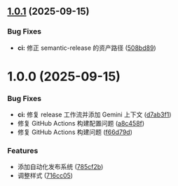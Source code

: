 ## [1.0.1](https://github.com/BestDingSheng/electron-chathub/compare/v1.0.0...v1.0.1) (2025-09-15)


### Bug Fixes

* **ci:** 修正 semantic-release 的资产路径 ([508bd89](https://github.com/BestDingSheng/electron-chathub/commit/508bd89c3ade0309c7bc26c43dc585e5d3d197cf))

# 1.0.0 (2025-09-15)


### Bug Fixes

* **ci:** 修复 release 工作流并添加 Gemini 上下文 ([d7ab3f1](https://github.com/BestDingSheng/electron-chathub/commit/d7ab3f1f077f1035098d6cdaf01ac5c41dfa44cc))
* 修复 GitHub Actions 构建配置问题 ([a8c458f](https://github.com/BestDingSheng/electron-chathub/commit/a8c458fe52f792d158ebc0687fc353d4e1e39855))
* 修复 GitHub Actions 构建问题 ([f66d79d](https://github.com/BestDingSheng/electron-chathub/commit/f66d79dcc96871dc2970f2f89a7dba7a58e5c767))


### Features

* 添加自动化发布系统 ([785cf2b](https://github.com/BestDingSheng/electron-chathub/commit/785cf2bba88e46f60dbabcd85e4648adcad5e0ae))
* 调整样式 ([716cc05](https://github.com/BestDingSheng/electron-chathub/commit/716cc05512d836acfa8ed27c122021e2733ec27a))
